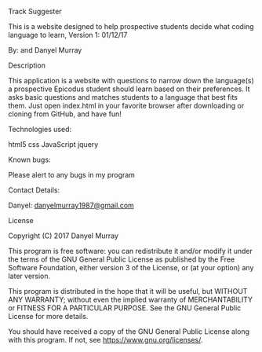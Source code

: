 Track Suggester

This is a website designed to help prospective students decide what coding language to learn, Version 1: 01/12/17

By: and Danyel Murray

Description

This application is a website with questions to narrow down the language(s) a prospective Epicodus student should learn based on their preferences. It asks basic questions and matches students to a language that best fits them. Just open index.html in your favorite browser after downloading or cloning from GitHub, and have fun!

Technologies used:

html5
css
JavaScript
jquery


Known bugs:

Please alert to any bugs in my program


Contact Details:

Danyel: danyelmurray1987@gmail.com


License

Copyright (C) 2017 Danyel Murray

This program is free software: you can redistribute it and/or modify it under the terms of the GNU General Public License as published by the Free Software Foundation, either version 3 of the License, or (at your option) any later version.

This program is distributed in the hope that it will be useful, but WITHOUT ANY WARRANTY; without even the implied warranty of MERCHANTABILITY or FITNESS FOR A PARTICULAR PURPOSE. See the GNU General Public License for more details.

You should have received a copy of the GNU General Public License along with this program. If not, see https://www.gnu.org/licenses/.
